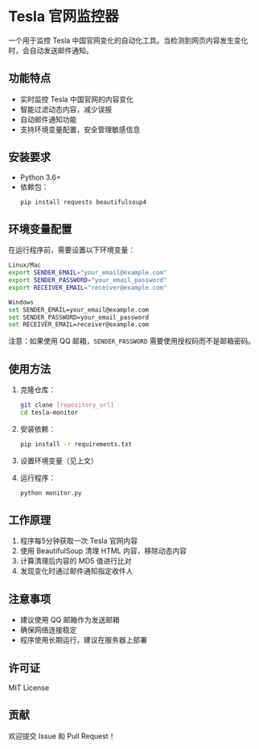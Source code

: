 # Tesla 官网监控器

一个用于监控 Tesla 中国官网变化的自动化工具。当检测到网页内容发生变化时，会自动发送邮件通知。

## 功能特点

- 实时监控 Tesla 中国官网的内容变化
- 智能过滤动态内容，减少误报
- 自动邮件通知功能
- 支持环境变量配置，安全管理敏感信息

## 安装要求

- Python 3.6+
- 依赖包：
  ```bash
  pip install requests beautifulsoup4
  ```

## 环境变量配置

在运行程序前，需要设置以下环境变量：

```bash
Linux/Mac
export SENDER_EMAIL="your_email@example.com"
export SENDER_PASSWORD="your_email_password"
export RECEIVER_EMAIL="receiver@example.com"

Windows
set SENDER_EMAIL=your_email@example.com
set SENDER_PASSWORD=your_email_password
set RECEIVER_EMAIL=receiver@example.com
```

注意：如果使用 QQ 邮箱，`SENDER_PASSWORD` 需要使用授权码而不是邮箱密码。

## 使用方法

1. 克隆仓库：
   ```bash
   git clone [repository_url]
   cd tesla-monitor
   ```

2. 安装依赖：
   ```bash
   pip install -r requirements.txt
   ```

3. 设置环境变量（见上文）

4. 运行程序：
   ```bash
   python monitor.py
   ```

## 工作原理

1. 程序每5分钟获取一次 Tesla 官网内容
2. 使用 BeautifulSoup 清理 HTML 内容，移除动态内容
3. 计算清理后内容的 MD5 值进行比对
4. 发现变化时通过邮件通知指定收件人

## 注意事项

- 建议使用 QQ 邮箱作为发送邮箱
- 确保网络连接稳定
- 程序使用长期运行，建议在服务器上部署

## 许可证

MIT License

## 贡献

欢迎提交 Issue 和 Pull Request！
